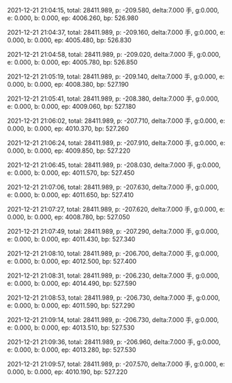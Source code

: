 2021-12-21 21:04:15, total: 28411.989, p: -209.580, delta:7.000 手, g:0.000, e: 0.000, b: 0.000, ep: 4006.260, bp: 526.980

2021-12-21 21:04:37, total: 28411.989, p: -209.160, delta:7.000 手, g:0.000, e: 0.000, b: 0.000, ep: 4005.480, bp: 526.830

2021-12-21 21:04:58, total: 28411.989, p: -209.020, delta:7.000 手, g:0.000, e: 0.000, b: 0.000, ep: 4005.780, bp: 526.850

2021-12-21 21:05:19, total: 28411.989, p: -209.140, delta:7.000 手, g:0.000, e: 0.000, b: 0.000, ep: 4008.380, bp: 527.190

2021-12-21 21:05:41, total: 28411.989, p: -208.380, delta:7.000 手, g:0.000, e: 0.000, b: 0.000, ep: 4009.060, bp: 527.180

2021-12-21 21:06:02, total: 28411.989, p: -207.710, delta:7.000 手, g:0.000, e: 0.000, b: 0.000, ep: 4010.370, bp: 527.260

2021-12-21 21:06:24, total: 28411.989, p: -207.910, delta:7.000 手, g:0.000, e: 0.000, b: 0.000, ep: 4009.850, bp: 527.220

2021-12-21 21:06:45, total: 28411.989, p: -208.030, delta:7.000 手, g:0.000, e: 0.000, b: 0.000, ep: 4011.570, bp: 527.450

2021-12-21 21:07:06, total: 28411.989, p: -207.630, delta:7.000 手, g:0.000, e: 0.000, b: 0.000, ep: 4011.650, bp: 527.410

2021-12-21 21:07:27, total: 28411.989, p: -207.620, delta:7.000 手, g:0.000, e: 0.000, b: 0.000, ep: 4008.780, bp: 527.050

2021-12-21 21:07:49, total: 28411.989, p: -207.290, delta:7.000 手, g:0.000, e: 0.000, b: 0.000, ep: 4011.430, bp: 527.340

2021-12-21 21:08:10, total: 28411.989, p: -206.700, delta:7.000 手, g:0.000, e: 0.000, b: 0.000, ep: 4012.500, bp: 527.400

2021-12-21 21:08:31, total: 28411.989, p: -206.230, delta:7.000 手, g:0.000, e: 0.000, b: 0.000, ep: 4014.490, bp: 527.590

2021-12-21 21:08:53, total: 28411.989, p: -206.730, delta:7.000 手, g:0.000, e: 0.000, b: 0.000, ep: 4011.590, bp: 527.290

2021-12-21 21:09:14, total: 28411.989, p: -206.730, delta:7.000 手, g:0.000, e: 0.000, b: 0.000, ep: 4013.510, bp: 527.530

2021-12-21 21:09:36, total: 28411.989, p: -206.960, delta:7.000 手, g:0.000, e: 0.000, b: 0.000, ep: 4013.280, bp: 527.530

2021-12-21 21:09:57, total: 28411.989, p: -207.570, delta:7.000 手, g:0.000, e: 0.000, b: 0.000, ep: 4010.190, bp: 527.220